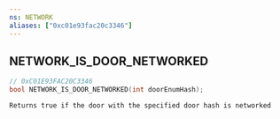 ```yaml
---
ns: NETWORK
aliases: ["0xc01e93fac20c3346"]
---
```

## NETWORK_IS_DOOR_NETWORKED

```c
// 0xC01E93FAC20C3346
bool NETWORK_IS_DOOR_NETWORKED(int doorEnumHash);
```

```
Returns true if the door with the specified door hash is networked
```
